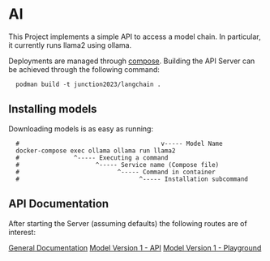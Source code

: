 # AI

This Project implements a simple API to access a model chain.
In particular, it currently runs llama2 using ollama.

Deployments are managed through [compose](./docker-compose.yml).
Building the API Server can be achieved through the following command:

```shell
  podman build -t junction2023/langchain .
```

## Installing models
Downloading models is as easy as running:
```shell
  #                                       v----- Model Name
  docker-compose exec ollama ollama run llama2
  #               ^----- Executing a command
  #                     ^----- Service name (Compose file)
  #                           ^----- Command in container
  #                                 ^----- Installation subcommand
```


## API Documentation

After starting the Server (assuming defaults) the following routes are of interest:

[General Documentation](https://localhost:8000/docs)
[Model Version 1 - API](https://localhost:8000/v1/model)
[Model Version 1 - Playground](https://localhost:8000/v1/model/playground)